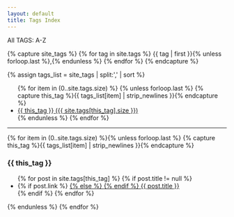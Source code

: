 ```yaml
---
layout: default
title: Tags Index
---
```

<p><i class="fa fa-sort-alpha-asc danger"></i>  All TAGS: A-Z </p>
<div class="tag-index">
{% capture site_tags %}
{% for tag in site.tags %}
{{ tag | first }}{% unless forloop.last %},{% endunless %}
{% endfor %}
{% endcapture %}

{% assign tags_list = site_tags | split:',' | sort %}

<div class="tag-index">
  <ul>
    {% for item in (0..site.tags.size) %}
    {% unless forloop.last %}
      {% capture this_tag %}{{ tags_list[item] | strip_newlines }}{% endcapture %}
      <li>
        <a href="#{{ this_tag }}">
          <span>{{ this_tag }}</span>
          <span class="count">({{ site.tags[this_tag].size }})</span>
        </a>
      </li>
    {% endunless %}
    {% endfor %}
  </ul>
  <hr>
</div>
{% for item in (0..site.tags.size) %}{% unless forloop.last %}
  {% capture this_tag %}{{ tags_list[item] | strip_newlines }}{% endcapture %}
  <article>

  <div class="tag-title" id="{{ this_tag }}">
    <h3>{{ this_tag }}</h3>
  </div>
    <ul>
    {% for post in site.tags[this_tag] %}
    {% if post.title != null %}
      <li class="tag-post">
        {% if post.link %}
        <a href="{{ post.link }}">
        {% else %}
        <a href="{{ post.url | prepend: site.url }}">
        {% endif %}  
          <span class="tag-post-title">{{ post.title }}</span>
        </a>
      </li>
    {% endif %}
    {% endfor %}
    </ul>
  </article>
{% endunless %}
{% endfor %}
</div>